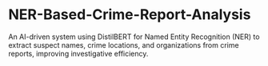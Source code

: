 # NER-Based-Crime-Report-Analysis
An AI-driven system using DistilBERT for Named Entity Recognition  (NER) to extract suspect names, crime locations, and organizations from crime reports, improving investigative efficiency.
